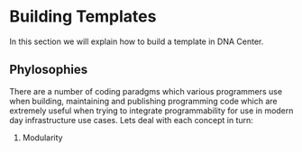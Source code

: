 # Building Templates
In this section we will explain how to build a template in DNA Center.

## Phylosophies
There are a number of coding paradgms which various programmers use when building, maintaining and publishing programming code which are extremely useful when trying to integrate programmability for use in modern day infrastructure use cases. Lets deal with each concept in turn:
  1. Modularity
